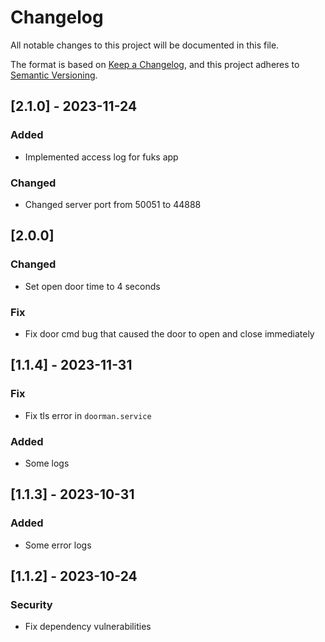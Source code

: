 # Changelog

All notable changes to this project will be documented in this file.

The format is based on [Keep a Changelog](https://keepachangelog.com/en/1.0.0/),
and this project adheres to [Semantic Versioning](https://semver.org/spec/v2.0.0.html).

## [2.1.0] - 2023-11-24

### Added

- Implemented access log for fuks app

### Changed

- Changed server port from 50051 to 44888

## [2.0.0]

### Changed

- Set open door time to 4 seconds

### Fix

- Fix door cmd bug that caused the door to open and close immediately

## [1.1.4] - 2023-11-31

### Fix

- Fix tls error in `doorman.service`

### Added

- Some logs

## [1.1.3] - 2023-10-31

### Added

- Some error logs

## [1.1.2] - 2023-10-24

### Security

- Fix dependency vulnerabilities